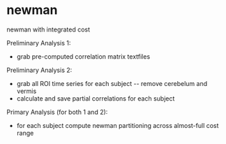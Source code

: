 newman
======

newman with integrated cost


Preliminary Analysis 1:
- grab pre-computed correlation matrix textfiles

Preliminary Analysis 2:

- grab all ROI time series for each subject
-- remove cerebelum and vermis
- calculate and save partial correlations for each subject


Primary Analysis (for both 1 and 2):
- for each subject compute newman partitioning across almost-full cost range
